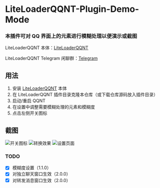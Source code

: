 # LiteLoaderQQNT-Plugin-Demo-Mode

### 本插件可对 QQ 界面上的元素进行模糊处理以便演示或截图

LiteLoaderQQNT 本体：[LiteLoaderQQNT](https://github.com/mo-jinran/LiteLoaderQQNT)

LiteLoaderQQNT Telegram 闲聊群：[Telegram](https://t.me/LiteLoaderQQNT)

## 用法

1. 安装 [LiteLoaderQQNT](https://github.com/LiteLoaderQQNT/LiteLoaderQQNT) 本体
2. 在 LiteLoaderQQNT 插件目录克隆本仓库（或下载仓库源码放入插件目录）
3. 启动/重启 QQNT
4. 在设置中调整需要模糊处理的元素和模糊度
5. 点击左侧开关图标

## 截图

![开关图标](https://img.chkaja.com/c47cd304a38ae41c.png)
![转换效果](https://img.chkaja.com/4c0f4c6c9e5c137e.png)
![设置页面](https://img.chkaja.com/e986ec4b27867f16.png)

### TODO

- [x] 模糊度设置（1.1.0）
- [x] 对独立聊天窗口生效（2.0.0）
- [x] 对转发消息窗口生效（2.0.0）
